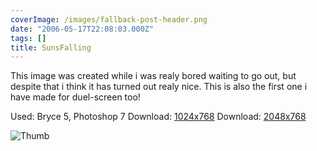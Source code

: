 ```yaml
---
coverImage: /images/fallback-post-header.png
date: "2006-05-17T22:08:03.000Z"
tags: []
title: SunsFalling
---
```


This image was created while i was realy bored waiting to go out, but despite that i think it has turned out realy nice. This is also the first one i have made for duel-screen too!

Used: Bryce 5, Photoshop 7
Download: [1024x768](https://www.mikecann.co.uk/Images/Art-Full/SunsFalling.jpg)
Download: [2048x768](https://www.mikecann.co.uk/Images/Art-Full/SunsFalling-Duel.jpg)

![Thumb](https://www.mikecann.co.uk/Images/Art-Thumbs/SunsFalling.gif "Thumb")
